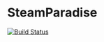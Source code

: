 # SteamParadise
[![Build Status](https://travis-ci.com/SteamParadise/SteamParadise.svg?token=97u9w1YAkMG4vYp8PmHf&branch=master)](https://travis-ci.com/SteamParadise/SteamParadise)